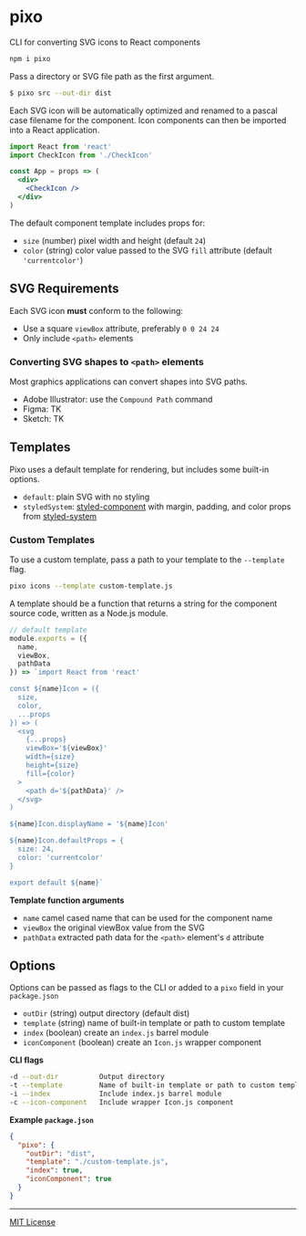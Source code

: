 
# pixo

CLI for converting SVG icons to React components

```sh
npm i pixo
```

Pass a directory or SVG file path as the first argument.

```sh
$ pixo src --out-dir dist
```

Each SVG icon will be automatically optimized and renamed to a pascal case filename for the component.
Icon components can then be imported into a React application.

```jsx
import React from 'react'
import CheckIcon from './CheckIcon'

const App = props => (
  <div>
    <CheckIcon />
  </div>
)
```

The default component template includes props for:

- `size` (number) pixel width and height (default `24`)
- `color` (string) color value passed to the SVG `fill` attribute (default `'currentcolor'`)

## SVG Requirements

Each SVG icon **must** conform to the following:

- Use a square `viewBox` attribute, preferably `0 0 24 24`
- Only include `<path>` elements

### Converting SVG shapes to `<path>` elements

Most graphics applications can convert shapes into SVG paths.

- Adobe Illustrator: use the `Compound Path` command
- Figma: TK
- Sketch: TK

## Templates

Pixo uses a default template for rendering, but includes some built-in options.

- `default`: plain SVG with no styling
- `styledSystem`: [styled-component][sc] with margin, padding, and color props from [styled-system][sys]

### Custom Templates

To use a custom template, pass a path to your template to the `--template` flag.

```sh
pixo icons --template custom-template.js
```

A template should be a function that returns a string for the component source code, written as a Node.js module.

```js
// default template
module.exports = ({
  name,
  viewBox,
  pathData
}) => `import React from 'react'

const ${name}Icon = ({
  size,
  color,
  ...props
}) => (
  <svg
    {...props}
    viewBox='${viewBox}'
    width={size}
    height={size}
    fill={color}
  >
    <path d='${pathData}' />
  </svg>
)

${name}Icon.displayName = '${name}Icon'

${name}Icon.defaultProps = {
  size: 24,
  color: 'currentcolor'
}

export default ${name}`
```

**Template function arguments**

- `name` camel cased name that can be used for the component name
- `viewBox` the original viewBox value from the SVG
- `pathData` extracted path data for the `<path>` element's `d` attribute

## Options

Options can be passed as flags to the CLI or added to a `pixo` field in your `package.json`

- `outDir` (string) output directory (default dist)
- `template` (string) name of built-in template or path to custom template
- `index` (boolean) create an `index.js` barrel module
- `iconComponent` (boolean) create an `Icon.js` wrapper component

**CLI flags**

```sh
-d --out-dir          Output directory
-t --template         Name of built-in template or path to custom template
-i --index            Include index.js barrel module
-c --icon-component   Include wrapper Icon.js component
```

**Example `package.json`**

```json
{
  "pixo": {
    "outDir": "dist",
    "template": "./custom-template.js",
    "index": true,
    "iconComponent": true
  }
}
```

---

[sc]: https://github.com/styled-components/styled-components
[sys]: https://github.com/jxnblk/styled-system

[MIT License](LICENSE.md)
